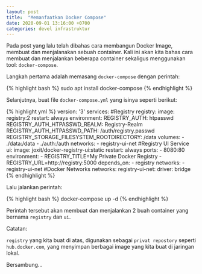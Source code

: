```yaml
---
layout: post
title:  "Memanfaatkan Docker Compose"
date: 2020-09-01 13:16:00 +0700
categories: devel infrastruktur
---
```


Pada post yang lalu telah dibahas cara membangun Docker Image, membuat dan menjalanakan sebuah container. Kali ini akan kita bahas cara membuat dan menjalankan beberapa container sekaligus menggunakan tool: `docker-compose`.

Langkah pertama adalah memasang `docker-compose` dengan perintah:

{% highlight bash %}
sudo apt install docker-compose
{% endhighlight %}

Selanjutnya, buat file `docker-compose.yml` yang isinya seperti berikut:

{% highlight yml %}
version: '3'
services:
#Registry
  registry:
    image: registry:2
    restart: always
    environment:
      REGISTRY_AUTH: htpasswd
      REGISTRY_AUTH_HTPASSWD_REALM: Registry-Realm
      REGISTRY_AUTH_HTPASSWD_PATH: /auth/registry.passwd
      REGISTRY_STORAGE_FILESYSTEM_ROOTDIRECTORY: /data
    volumes:
      - ./data:/data
      - ./auth:/auth
    networks:
      - registry-ui-net
#Registry UI Service
  ui:
    image: joxit/docker-registry-ui:static
    restart: always
    ports:
      - 8080:80
    environment:
      - REGISTRY_TITLE=My Private Docker Registry
      - REGISTRY_URL=http://registry:5000
    depends_on:
      - registry
    networks:
      - registry-ui-net
#Docker Networks
networks:
  registry-ui-net:
    driver: bridge
{% endhighlight %}

Lalu jalankan perintah:

{% highlight bash %}
docker-compose up -d
{% endhighlight %}

Perintah tersebut akan membuat dan menjalankan 2 buah container yang bernama `registry` dan `ui`.

Catatan:

`registry` yang kita buat di atas, digunakan sebagai `privat repostory` seperti `hub.docker.com`, yang menyimpan berbagai image yang kita buat di jaringan lokal.

Bersambung...
